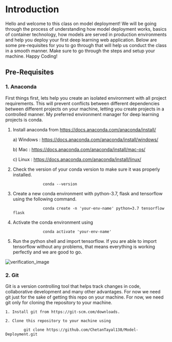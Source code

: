 # Introduction 

Hello and welcome to this class on model deployment! We will be going through the process of understanding how model deployment works, basics of container technology, how models are served in production environments and help you deploy your first deep learning web application. Below are some pre-requisites for you to go through that will help us conduct the class in a smooth manner. Make sure to go through the steps and setup your machine. Happy Coding!

## Pre-Requisites 


### 1. Anaconda 

First things first, lets help you create an isolated environment with all project requirements. This will prevent conflicts between different dependencies between different projects on your machine, letting you create projects in a controlled manner. My preferred environment manager for deep learning projects is conda.

1. Install anaconda from https://docs.anaconda.com/anaconda/install/ 

    a) Windows : https://docs.anaconda.com/anaconda/install/windows/
    
    b) Mac : https://docs.anaconda.com/anaconda/install/mac-os/
    
    c) Linux : https://docs.anaconda.com/anaconda/install/linux/

2. Check the version of your conda version to make sure it was properly installed.

                    conda --version

3. Create a new conda environment with python-3.7, flask and tensorflow using the following command. 

                    conda create -n 'your-env-name' python=3.7 tensorflow flask 

4. Activate the conda environment using 
            
                    conda activate 'your-env-name'

5. Run the python shell and import tensorflow. If you are able to import tensorflow without any problems, that means everything is working perfectly and we are good to go. 

![verification_image](https://github.com/ChetanTayal138/Model-Deployment/blob/master/images/verify_tensorflow.png)


### 2. Git 

Git is a version controlling tool that helps track changes in code, collaborative development and many other advantages. For now we need git just for the sake of getting this repo on your machine. For now, we need git only for cloning the repository to your machine.

    1. Install git from https://git-scm.com/downloads.

    2. Clone this repository to your machine using
            
            git clone https://github.com/ChetanTayal138/Model-Deployment.git



    








            




